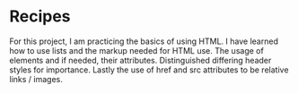 # Recipes
For this project, I am practicing the basics of using HTML. 
I have learned how to use lists and the markup needed for HTML use. 
The usage of elements and if needed, their attributes. 
Distinguished differing header styles for importance.
Lastly the use of href and src attributes to be relative links / images.